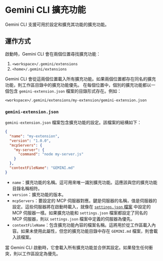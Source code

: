 # Gemini CLI 擴充功能

Gemini CLI 支援可用於設定和擴充其功能的擴充功能。

## 運作方式

啟動時，Gemini CLI 會在兩個位置尋找擴充功能：

1.  `<workspace>/.gemini/extensions`
2.  `<home>/.gemini/extensions`

Gemini CLI 會從這兩個位置載入所有擴充功能。如果兩個位置都存在同名的擴充功能，則工作區目錄中的擴充功能優先。
在每個位置中，個別的擴充功能都以一個包含 `gemini-extension.json` 檔案的目錄形式存在。例如：

`<workspace>/.gemini/extensions/my-extension/gemini-extension.json`

### `gemini-extension.json`

`gemini-extension.json` 檔案包含擴充功能的設定。該檔案的結構如下：

```json
{
  "name": "my-extension",
  "version": "1.0.0",
  "mcpServers": {
    "my-server": {
      "command": "node my-server.js"
    }
  },
  "contextFileName": "GEMINI.md"
}
```

- `name`：擴充功能的名稱。這可用來唯一識別擴充功能。這應該與您的擴充功能目錄名稱相符。
- `version`：擴充功能的版本。
 - `mcpServers`：要設定的 MCP 伺服器對應。鍵是伺服器的名稱，值是伺服器的設定。這些伺服器將在啟動時載入，就像在 [`settings.json` 檔案](./cli/configuration.md) 中設定的 MCP 伺服器一樣。如果擴充功能和 `settings.json` 檔案都設定了同名的 MCP 伺服器，則以 `settings.json` 檔案中定義的伺服器為優先。
 - `contextFileName`：包含擴充功能內容的檔案名稱。這將用於從工作區載入內容。如果未使用此屬性，但您的擴充功能目錄中存在 `GEMINI.md` 檔案，則會載入該檔案。

當 Gemini CLI 啟動時，它會載入所有擴充功能並合併其設定。如果發生任何衝突，則以工作區設定為優先。
